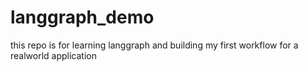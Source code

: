 # langgraph_demo
this repo is for learning langgraph and building my first workflow for a realworld application
